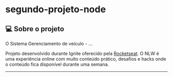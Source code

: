 # segundo-projeto-node

## 💻 Sobre o projeto

O Sistema Gerenciamento de veículo - ...

Projeto desenvolvido durante Ignite oferecido pela [Rocketseat](https://blog.rocketseat.com.br/primeira-next-level-week/).
O NLW é uma experiência online com muito conteúdo prático, desafios e hacks onde o conteúdo fica disponível durante uma semana.

---

